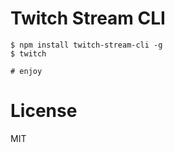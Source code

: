 # Twitch Stream CLI

```command
$ npm install twitch-stream-cli -g
$ twitch

# enjoy
```

# License

MIT
